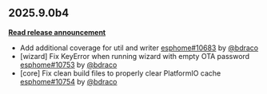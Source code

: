 ## 2025.9.0b4

[**Read release announcement**](https://beta.esphome.io/changelog/2025.9.0)

- Add additional coverage for util and writer [esphome#10683](https://github.com/esphome/esphome/pull/10683) by [@bdraco](https://github.com/bdraco)
- [wizard] Fix KeyError when running wizard with empty OTA password [esphome#10753](https://github.com/esphome/esphome/pull/10753) by [@bdraco](https://github.com/bdraco)
- [core] Fix clean build files to properly clear PlatformIO cache [esphome#10754](https://github.com/esphome/esphome/pull/10754) by [@bdraco](https://github.com/bdraco)

